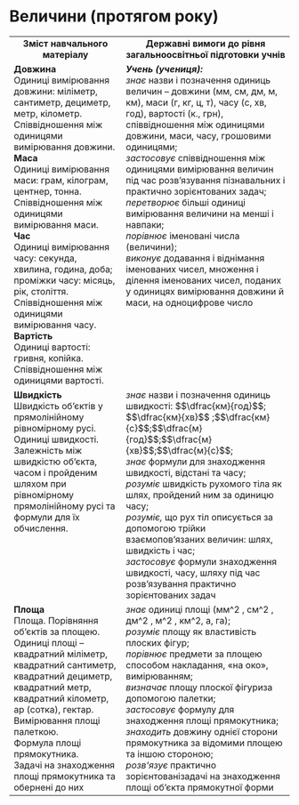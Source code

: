 # Величини (протягом року)
<table>
  <tr>
    <td width="40%" align="center"><b>Зміст навчального матеріалу<b></td>
    <td width="60%" align="center"><b>Державні вимоги до рівня загальноосвітньої підготовки учнів</b></td>
  </tr>
  <tr>
    <td width="40%" style="vertical-align:top !important;"><b>Довжина</b><br>
Одиниці вимірювання довжини: міліметр, сантиметр, дециметр, метр, кілометр. <br>
Співвідношення між одиницями вимірювання довжини.<br>
<b>Маса</b><br>
Одиниці вимірювання маси: грам, кілограм, центнер, тонна. Співвідношення між одиницями вимірювання маси.<br>
<b>Час</b><br>
Одиниці вимірювання часу: секунда, хвилина, година, доба; проміжки часу: місяць, рік, століття. <br>
Співвідношення між одиницями вимірювання часу. 
<b>Вартість</b><br>
Одиниці вартості: гривня, копійка.<br>
Співвідношення між одиницями вартості.<br></td>
    <td width="60%" style="vertical-align:top !important;"><i><b>Учень (учениця):</b></i><br>
<i>знає </i> назви і позначення одиниць величин – довжини (мм, см, дм, м, км), маси (г, кг, ц, т), часу (с, хв, год), вартості (к., грн), співвідношення між одиницями довжини, маси, часу, грошовими одиницями;<br>
<i>застосовує</i> співвідношення між одиницями вимірювання величин під час розв’язування пізнавальних і практично зорієнтованих задач;<br>
<i>перетворює</i> більші одиниці вимірювання величини на менші і навпаки;<br>
<i>порівнює</i> іменовані числа (величини);<br>
<i>виконує</i> додавання і віднімання  іменованих чисел, множення і ділення іменованих чисел, поданих у одиницях вимірювання довжини й маси, на одноцифрове число<br></td>
  </tr>
    <tr>
    <td width="40%" style="vertical-align:top !important;"><b>Швидкість</b><br>
Швидкість об’єктів у прямолінійному рівномірному русі.<br> Одиниці швидкості. <br>
Залежність між швидкістю об’єкта, часом і пройденим шляхом при рівномірному прямолінійному русі та формули для їх обчислення.<br></td>
    <td width="60%" style="vertical-align:top !important;">
<i>знає</i> назви і позначення одиниць швидкості: $$\dfrac{км}{год}$$; $$\dfrac{км}{хв}$$ ;$$\dfrac{км}{с}$$;$$\dfrac{м}{год}$$;$$\dfrac{м}{хв}$$;$$\dfrac{м}{с}$$;<br>
<i>знає</i> формули для знаходження швидкості, відстані та часу;<br>
<i>розуміє</i> швидкість рухомого тіла як шлях, пройдений ним за одиницю часу;<br>
<i>розуміє,</i> що рух тіл описується за допомогою трійки взаємопов’язаних величин: шлях, швидкість і час;<br>
<i>застосовує</i> формули знаходження швидкості, часу, шляху під час розв’язування практично зорієнтованих задач<br></td>
  </tr>
  <tr>
    <td width="40%" style="vertical-align:top !important;"><b>Площа</b><br>
Площа. Порівняння об’єктів за площею. <br>
Одиниці площі – квадратний міліметр, квадратний сантиметр, квадратний дециметр, квадратний метр, квадратний кілометр, ар (сотка), гектар. Вимірювання площі палеткою.<br>
Формула площі прямокутника.<br>
Задачі на знаходження площі прямокутника та обернені до них
<br></td>
    <td width="60%" style="vertical-align:top !important;"><i>знає</i> одиниці площі (мм^2 , см^2 , дм^2 , м^2 , км^2, а,  га);<br>
<i>розуміє</i> площу як властивість плоских фігур;<br>
<i>порівнює</i> предмети за площею способом накладання, «на око», вимірюванням;<br>
<i>визначає</i> площу плоскої фігуриза допомогою палетки;<br>
<i>застосовує</i> формулу для знаходження площі прямокутника;<br>
<i>знаходить</i> довжину однієї сторони прямокутника за відомими площею та іншою стороною;<br>
<i>розв'язує</i> практично зорієнтованізадачі на знаходження площі об’єкта прямокутної форми<br></td>
  </tr>
</table>
